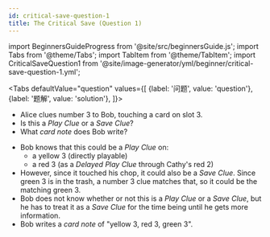 ```yaml
---
id: critical-save-question-1
title: The Critical Save (Question 1)
---
```


import BeginnersGuideProgress from '@site/src/beginnersGuide.js';
import Tabs from '@theme/Tabs';
import TabItem from '@theme/TabItem';
import CriticalSaveQuestion1 from '@site/image-generator/yml/beginner/critical-save-question-1.yml';

<BeginnersGuideProgress id="critical-save-question-1" />

<!-- lint disable no-undefined-references -->

<Tabs
  defaultValue="question"
  values={[
    {label: '问题', value: 'question'},
    {label: '题解', value: 'solution'},
  ]}>
<TabItem value="question">

- Alice clues number 3 to Bob, touching a card on slot 3.
- Is this a *Play Clue* or a *Save Clue*?
- What *card note* does Bob write?

</TabItem>
<TabItem value="solution">

- Bob knows that this could be a *Play Clue* on:
  - a yellow 3 (directly playable)
  - a red 3 (as a *Delayed Play Clue* through Cathy's red 2)
- However, since it touched his chop, it could also be a *Save Clue*. Since green 3 is in the trash, a number 3 clue matches that, so it could be the matching green 3.
- Bob does not know whether or not this is a *Play Clue* or a *Save Clue*, but he has to treat it as a *Save Clue* for the time being until he gets more information.
- Bob writes a *card note* of "yellow 3, red 3, green 3".

</TabItem>
</Tabs>

<CriticalSaveQuestion1 />
